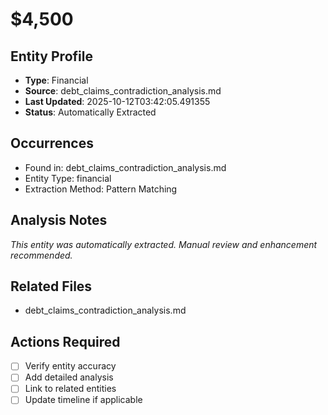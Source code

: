 # $4,500

## Entity Profile
- **Type**: Financial
- **Source**: debt_claims_contradiction_analysis.md
- **Last Updated**: 2025-10-12T03:42:05.491355
- **Status**: Automatically Extracted

## Occurrences
- Found in: debt_claims_contradiction_analysis.md
- Entity Type: financial
- Extraction Method: Pattern Matching

## Analysis Notes
*This entity was automatically extracted. Manual review and enhancement recommended.*

## Related Files
- debt_claims_contradiction_analysis.md

## Actions Required
- [ ] Verify entity accuracy
- [ ] Add detailed analysis
- [ ] Link to related entities
- [ ] Update timeline if applicable
